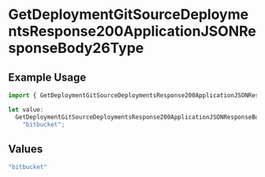 # GetDeploymentGitSourceDeploymentsResponse200ApplicationJSONResponseBody26Type

## Example Usage

```typescript
import { GetDeploymentGitSourceDeploymentsResponse200ApplicationJSONResponseBody26Type } from "@vercel/sdk/models/getdeploymentop.js";

let value:
  GetDeploymentGitSourceDeploymentsResponse200ApplicationJSONResponseBody26Type =
    "bitbucket";
```

## Values

```typescript
"bitbucket"
```